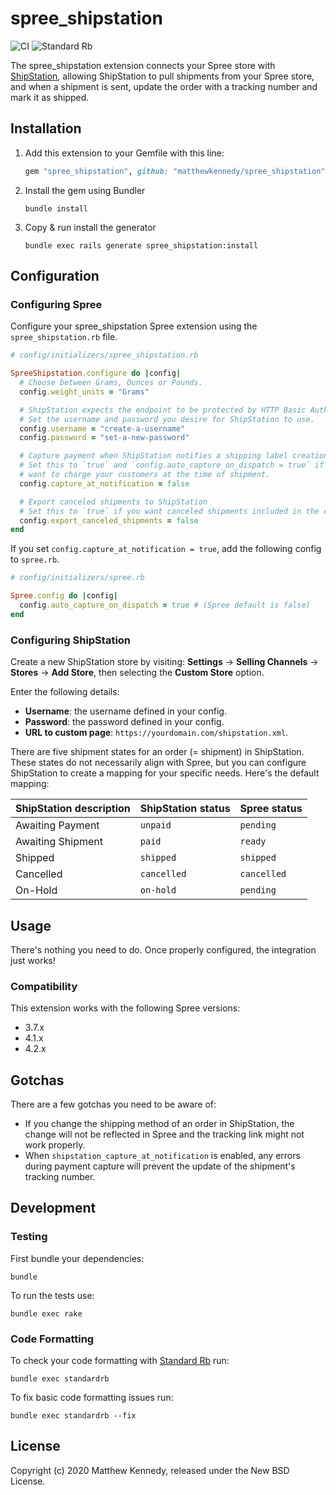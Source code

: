 # spree_shipstation

![CI](https://github.com/MatthewKennedy/spree_shipstation/workflows/CI/badge.svg)
![Standard Rb](https://github.com/MatthewKennedy/spree_shipstation/workflows/Standard%20Rb/badge.svg)

The spree_shipstation extension connects your Spree store with [ShipStation](https://www.shipstation.com), allowing ShipStation to pull shipments from your Spree store, and when a shipment is sent, update the order with a tracking number and mark it as shipped.


## Installation

1. Add this extension to your Gemfile with this line:

    ```ruby
    gem "spree_shipstation", github: "matthewkennedy/spree_shipstation"
    ```

2. Install the gem using Bundler

    ```shell
    bundle install
    ```

3. Copy & run install the generator

    ```shell
    bundle exec rails generate spree_shipstation:install
    ```

## Configuration

### Configuring Spree

Configure your spree_shipstation Spree extension using the `spree_shipstation.rb` file.

```ruby
# config/initializers/spree_shipstation.rb

SpreeShipstation.configure do |config|
  # Choose between Grams, Ounces or Pounds.
  config.weight_units = "Grams"

  # ShipStation expects the endpoint to be protected by HTTP Basic Auth.
  # Set the username and password you desire for ShipStation to use.
  config.username = "create-a-username"
  config.password = "set-a-new-password"

  # Capture payment when ShipStation notifies a shipping label creation.
  # Set this to `true` and `config.auto_capture_on_dispatch = true` if you
  # want to charge your customers at the time of shipment.
  config.capture_at_notification = false

  # Export canceled shipments to ShipStation
  # Set this to `true` if you want canceled shipments included in the endpoint.
  config.export_canceled_shipments = false
end
```

If you set `config.capture_at_notification = true`, add the following config to `spree.rb`.

```ruby
# config/initializers/spree.rb

Spree.config do |config|
  config.auto_capture_on_dispatch = true # (Spree default is false)
end
```

### Configuring ShipStation

Create a new ShipStation store by visiting: **Settings** -> **Selling Channels** -> **Stores** -> **Add Store**, then selecting the **Custom Store** option.

Enter the following details:

- **Username**: the username defined in your config.
- **Password**: the password defined in your config.
- **URL to custom page**: `https://yourdomain.com/shipstation.xml`.

There are five shipment states for an order (= shipment) in ShipStation. These states do not
necessarily align with Spree, but you can configure ShipStation to create a mapping for your
specific needs. Here's the default mapping:

ShipStation description | ShipStation status | Spree status
------------------------|--------------------|---------------
Awaiting Payment        | `unpaid`           | `pending`
Awaiting Shipment       | `paid`             | `ready`
Shipped                 | `shipped`          | `shipped`
Cancelled               | `cancelled`        | `cancelled`
On-Hold                 | `on-hold`          | `pending`

## Usage

There's nothing you need to do. Once properly configured, the integration just works!

### Compatibility

This extension works with the following Spree versions:

- 3.7.x
- 4.1.x
- 4.2.x

## Gotchas

There are a few gotchas you need to be aware of:

- If you change the shipping method of an order in ShipStation, the change will not be reflected in
  Spree and the tracking link might not work properly.
- When `shipstation_capture_at_notification` is enabled, any errors during payment capture will
  prevent the update of the shipment's tracking number.

## Development

### Testing

First bundle your dependencies:

```shell
bundle
```

To run the tests use:

```shell
bundle exec rake
```

### Code Formatting

To check your code formatting with [Standard Rb](https://github.com/testdouble/standard) run:

```shell
bundle exec standardrb
```

To fix basic code formatting issues run:

```shell
bundle exec standardrb --fix
```

## License

Copyright (c) 2020 Matthew Kennedy, released under the New BSD License.
